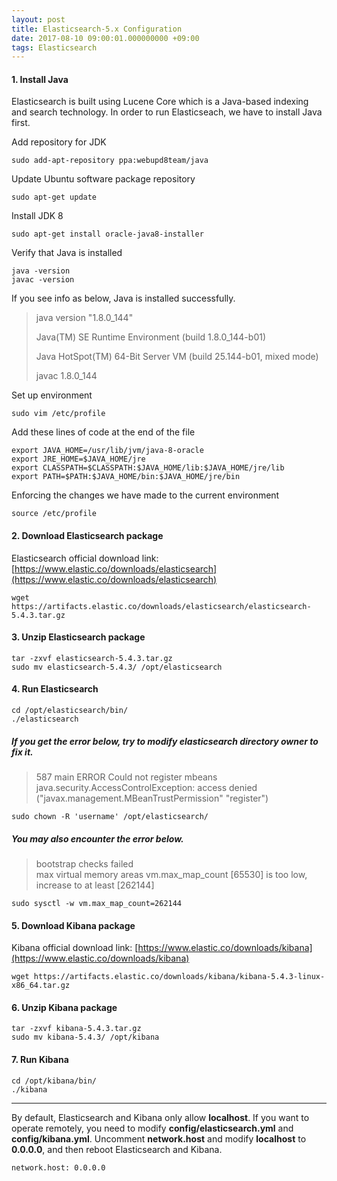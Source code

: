 ```yaml
---
layout: post
title: Elasticsearch-5.x Configuration
date: 2017-08-10 09:00:01.000000000 +09:00
tags: Elasticsearch
---
```


#### 1. Install Java
Elasticsearch is built using Lucene Core which is a Java-based indexing and search technology. In order to run Elasticseach, we have to install Java first.<br>

Add repository for JDK

```
sudo add-apt-repository ppa:webupd8team/java
```
Update Ubuntu software package repository

```
sudo apt-get update
```
Install JDK 8

```
sudo apt-get install oracle-java8-installer
```
Verify that Java is installed

```
java -version
javac -version
```
If you see info as below, Java is installed successfully.
> java version "1.8.0_144"
> 
> Java(TM) SE Runtime Environment (build 1.8.0_144-b01)
> 
> Java HotSpot(TM) 64-Bit Server VM (build 25.144-b01, mixed mode)
> 
> javac 1.8.0_144

Set up environment

```
sudo vim /etc/profile
```
Add these lines of code at the end of the file

```
export JAVA_HOME=/usr/lib/jvm/java-8-oracle
export JRE_HOME=$JAVA_HOME/jre
export CLASSPATH=$CLASSPATH:$JAVA_HOME/lib:$JAVA_HOME/jre/lib
export PATH=$PATH:$JAVA_HOME/bin:$JAVA_HOME/jre/bin
```
Enforcing the changes we have made to the current environment

```
source /etc/profile
```

#### 2. Download Elasticsearch package
Elasticsearch official download link: [https://www.elastic.co/downloads/elasticsearch](https://www.elastic.co/downloads/elasticsearch)

```
wget https://artifacts.elastic.co/downloads/elasticsearch/elasticsearch-5.4.3.tar.gz
```

#### 3. Unzip Elasticsearch package
```
tar -zxvf elasticsearch-5.4.3.tar.gz
sudo mv elasticsearch-5.4.3/ /opt/elasticsearch
```

#### 4. Run Elasticsearch
```
cd /opt/elasticsearch/bin/
./elasticsearch
```
##### If you get the error below, try to modify elasticsearch directory owner to fix it.
> 587 main ERROR Could not register mbeans java.security.AccessControlException: access denied ("javax.management.MBeanTrustPermission" "register")

```
sudo chown -R 'username' /opt/elasticsearch/
```
##### You may also encounter the error below.
> bootstrap checks failed </br>
> max virtual memory areas vm.max_map_count [65530] is too low, increase to at least [262144]

```
sudo sysctl -w vm.max_map_count=262144
```

#### 5. Download Kibana package
Kibana official download link: [https://www.elastic.co/downloads/kibana](https://www.elastic.co/downloads/kibana)

```
wget https://artifacts.elastic.co/downloads/kibana/kibana-5.4.3-linux-x86_64.tar.gz
```

#### 6. Unzip Kibana package
```
tar -zxvf kibana-5.4.3.tar.gz
sudo mv kibana-5.4.3/ /opt/kibana
```

#### 7. Run Kibana
```
cd /opt/kibana/bin/
./kibana
```

---
By default, Elasticsearch and Kibana only allow **localhost**. If you want to operate remotely, you need to modify **config/elasticsearch.yml** and **config/kibana.yml**. Uncomment **network.host** and modify **localhost** to **0.0.0.0**, and then reboot Elasticsearch and Kibana.

```
network.host: 0.0.0.0
```
